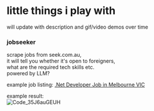 # little things i play with

will update with description and gif/video demos over time

### jobseeker

scrape jobs from seek.com.au,  
it will tell you whether it's open to foreigners,  
what are the required tech skills etc.  
powered by LLM?

example job listing:
[.Net Developer Job in Melbourne VIC](https://web.archive.org/web/20240303073753/https://www.seek.com.au/job/74112187?type=promoted&ref=search-standalone#sol=6a77aa48fd315d2029800b0b9b0cd2e2df56ebf6)

example result:  
![Code_35J6auGEUH](https://github.com/locorocorolling/little-experiments/assets/20178082/27234f1f-e546-48dd-a00e-10f5fb817b31)
